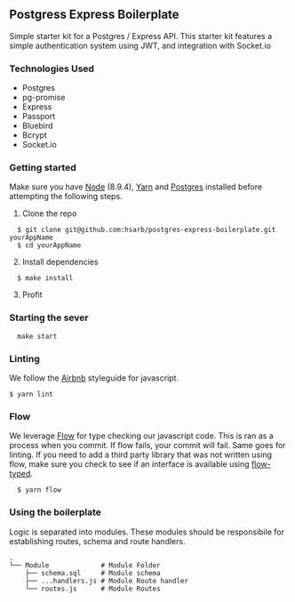 ## Postgress Express Boilerplate

Simple starter kit for a Postgres / Express API. This starter kit features a simple authentication system using JWT, and integration with Socket.io

### Technologies Used

* Postgres
* pg-promise
* Express
* Passport
* Bluebird
* Bcrypt
* Socket.io

### Getting started

Make sure you have [Node](https://nodejs.org/en/) (8.9.4), [Yarn](https://yarnpkg.com/en/) and [Postgres](https://www.postgresql.org/) installed before attempting the following steps.

1. Clone the repo

```
  $ git clone git@github.com:hsarb/postgres-express-boilerplate.git yourAppName
  $ cd yourAppName
```

2. Install dependencies

```
  $ make install
```

3. Profit


### Starting the sever

```
  make start
```

### Linting

We follow the [Airbnb](https://github.com/airbnb/javascript) styleguide for javascript.

```
$ yarn lint
```

### Flow

We leverage [Flow](https://flow.org/) for type checking our javascript code. This is ran as a process when you commit. If flow fails, your commit will fail. Same goes for linting. If you need to add a third party library that was not written using flow, make sure you check to see if an interface is available using [flow-typed](https://github.com/flowtype/flow-typed).

```
  $ yarn flow
```

### Using the boilerplate

Logic is separated into modules. These modules should be responsibile for establishing routes, schema and route handlers.

```
.
└── Module             # Module Folder
    ├── schema.sql     # Module schema
    ├── ...handlers.js # Module Route handler
    └── routes.js      # Module Routes
```
